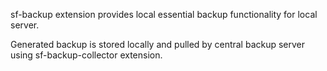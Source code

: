 sf-backup extension provides local essential backup functionality for local
server.

Generated backup is stored locally and pulled by central backup server using
sf-backup-collector extension.

